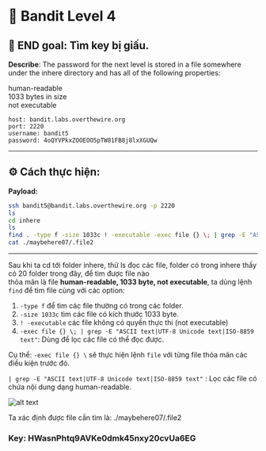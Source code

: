 # 🎯 Bandit Level 4

## 📌 END goal: Tìm key bị giấu.
**Describe**: The password for the next level is stored in a file somewhere under the inhere directory and has all of the following properties:

human-readable  
1033 bytes in size  
not executable  

```
host: bandit.labs.overthewire.org
port: 2220
username: bandit5
password: 4oQYVPkxZOOEOO5pTW81FB8j8lxXGUQw

```
---

## ⚙️ Cách thực hiện:
**Payload:**
```bash
ssh bandit5@bandit.labs.overthewire.org -p 2220
ls
cd inhere
ls
find . -type f -size 1033c ! -executable -exec file {} \; | grep -E "ASCII text|UTF-8 Unicode text|ISO-8859 text"
cat ./maybehere07/.file2
```

---

Sau khi ta cd tới folder inhere, thử ls đọc các file, folder có trong inhere thấy có 20 folder trong đây, để tìm được file nào  
thỏa mãn là file **human-readable, 1033 byte, not executable**, ta dùng lệnh ```find``` để tìm file cùng với các option:

1. ```-type f``` để tìm các file thường có trong các folder.
2. ```-size 1033c``` tìm các file có kích thước 1033 byte.
3. ```! -executable``` các file không có quyền thực thi (not executable)
4. ```-exec file {} \; | grep -E "ASCII text|UTF-8 Unicode text|ISO-8859 text"```: Dùng để lọc các file có thể đọc được.

Cụ thể: ```-exec file {} \``` sẽ thực hiện lệnh ```file``` với từng file thỏa mãn các điều kiện trước đó.

```| grep -E "ASCII text|UTF-8 Unicode text|ISO-8859 text"``` : Lọc các file có chứa nội dung dạng human-readable.

![alt text](./image/Level5.png)

Ta xác định được file cần tìm là: ./maybehere07/.file2

### Key: HWasnPhtq9AVKe0dmk45nxy20cvUa6EG
